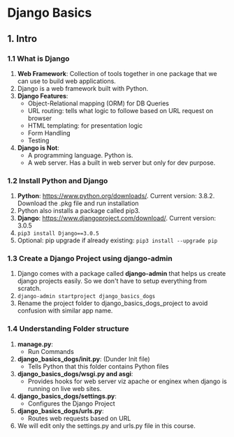 # Django Basics
## 1. Intro
### 1.1 What is Django
1. **Web Framework**: Collection of tools together in one package that we can use to build web applications.
2. Django is a web framework built with Python.
3. **Django Features**: 
    - Object-Relational mapping (ORM) for DB Queries
    - URL routing: tells what logic to followe based on URL request on browser
    - HTML templating: for presentation logic
    - Form Handling
    - Testing
4. **Django is Not**:
    - A programming language. Python is.
    - A web server. Has a built in web server but only for dev purpose.

### 1.2 Install Python and Django
1. **Python**: https://www.python.org/downloads/. Current version: 3.8.2. Download the .pkg file and run installation
2. Python also installs a package called pip3.
3. **Django**: https://www.djangoproject.com/download/. Current version: 3.0.5
4. `pip3 install Django==3.0.5`
5. Optional: pip upgrade if already existing: `pip3 install --upgrade pip`

### 1.3 Create a Django Project using django-admin
1. Django comes with a package called **django-admin** that helps us create django projects easily. So we don't have to setup everything from scratch.
2. `django-admin startproject django_basics_dogs`
3. Rename the project folder to django_basics_dogs_project to avoid confusion with similar app name.

### 1.4 Understanding Folder structure
1. **manage.py**: 
    - Run Commands
2. **django_basics_dogs/__init__.py**: (Dunder Init file)
    - Tells Python that this folder contains Python files
3. **django_basics_dogs/wsgi.py and asgi**:
    - Provides hooks for web server viz apache or enginex when django is running on live web sites.
4. **django_basics_dogs/settings.py**:
    - Configures the Django Project
5. **django_basics_dogs/urls.py**:
    - Routes web requests based on URL
6. We will edit only the settings.py and urls.py file in this course.
